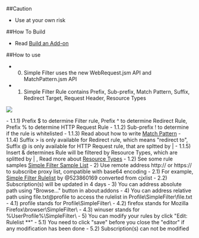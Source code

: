 ##Caution

- Use at your own risk

##How To Build

- Read <a href="https://goo.gl/NZlNRH">Build an Add-on</a>

##How to use

- 0) Simple Filter uses the new WebRequest.jsm API and MatchPattern.jsm API
- 1) Simple Filter Rule contains Prefix, Sub-prefix, Match Pattern, Suffix, Redirect Target, Request Header, Resource Types
<p><img src="http://i66.tinypic.com/ztgdcn.png"></p>
    - 1.1.1) Prefix $ to determine Filter rule, Prefix ^ to determine Redirect Rule, Prefix % to determine HTTP Request Rule
    - 1.1.2) Sub-prefix ! to determine if the rule is whitelisted
    - 1.1.3) Read about how to write <a href="https://goo.gl/sZzTgN">Match Pattern</a>
    - 1.1.4) Suffix > is only available for Redirect rule, which means "redirect to", Suffix @ is only available for HTTP Request rule, that are spltted by |
    - 1.1.5) Insert & determines Rule will be filtered by Resource Types, which are splitted by | , Read more about <a href="https://goo.gl/wVla5U">Resource Types</a>
  - 1.2) See some rule samples <a href="https://goo.gl/veiWJZ">Simple Filter Sample List</a>
- 2) Use remote address http:// or https:// to subscribe proxy list, compatible with base64 encoding
  - 2.1) For example, <a href="https://goo.gl/Nf0B0a">Simple Filter Rulelist</a> by @523860169 converted from cjxlist
  - 2.2) Subscription(s) will be updated in 4 days
- 3) You can address absolute path using "Browse..." button in about:addons
- 4) You can address relative path using file.txt@profile to access the rulelist in Profile\SimpleFilter\file.txt
  - 4.1) profile stands for Profile\SimpleFilter\
  - 4.2) firefox stands for Mozilla Firefox\browser\SimpleFilter\
  - 4.3) winuser stands for %UserProfile%\SimpleFilter\
- 5) You can modify your rules by click "Edit: Rulelist **"
  - 5.1) You need to click "save" before you close the "editor" if any modification has been done
  - 5.2) Subscription(s) can not be modified
